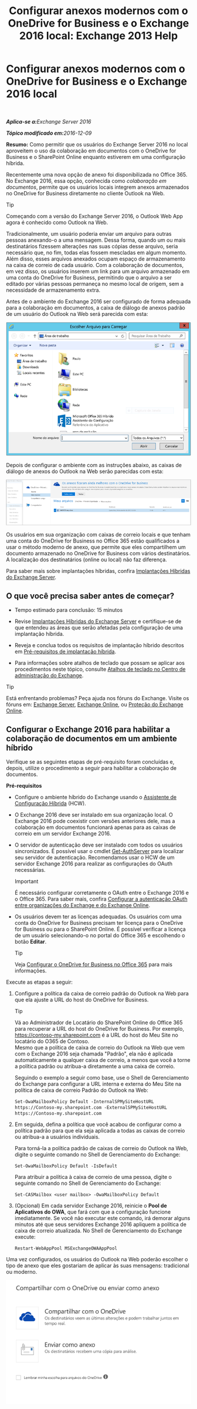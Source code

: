 ﻿---
title: 'Configurar anexos modernos com o OneDrive for Business e o Exchange 2016 local: Exchange 2013 Help'
TOCTitle: Configurar anexos modernos com o OneDrive for Business e o Exchange 2016 local
ms:assetid: 799518aa-7cfe-4708-92ee-98057ff168f5
ms:mtpsurl: https://technet.microsoft.com/pt-br/library/Mt589761(v=EXCHG.150)
ms:contentKeyID: 70318023
ms.date: 01/10/2018
mtps_version: v=EXCHG.150
ms.translationtype: HT
---

# Configurar anexos modernos com o OneDrive for Business e o Exchange 2016 local

 

_<strong>Aplica-se a:</strong>Exchange Server 2016_

_<strong>Tópico modificado em:</strong>2016-12-09_

**Resumo:** Como permitir que os usuários do Exchange Server 2016 no local aproveitem o uso da colaboração em documentos com o OneDrive for Business e o SharePoint Online enquanto estiverem em uma configuração híbrida.

Recentemente uma nova opção de anexo foi disponibilizada no Office 365. No Exchange 2016, essa opção, conhecida como *colaboração em documentos*, permite que os usuários locais integrem anexos armazenados no OneDrive for Business diretamente no cliente Outlook na Web.


> [!TIP]
> Começando com a versão do Exchange Server 2016, o Outlook Web App agora é conhecido como Outlook na Web.



Tradicionalmente, um usuário poderia enviar um arquivo para outras pessoas anexando-o a uma mensagem. Dessa forma, quando um ou mais destinatários fizessem alterações nas suas cópias desse arquivo, seria necessário que, no fim, todas elas fossem mescladas em algum momento. Além disso, esses arquivos anexados ocupam espaço de armazenamento na caixa de correio de cada usuário. Com a colaboração de documentos, em vez disso, os usuários inserem um link para um arquivo armazenado em uma conta do OneDrive for Business, permitindo que o arquivo a ser editado por várias pessoas permaneça no mesmo local de origem, sem a necessidade de armazenamento extra.

Antes de o ambiente do Exchange 2016 ser configurado de forma adequada para a colaboração em documentos, a caixa de diálogo de anexos padrão de um usuário do Outlook na Web será parecida com esta:

![diálogo de anexo tradicional](images/Mt589761.f8c74d70-42f9-48c6-b263-ce6cef8591a8(EXCHG.150).png "diálogo de anexo tradicional")

Depois de configurar o ambiente com as instruções abaixo, as caixas de diálogo de anexos do Outlook na Web serão parecidas com esta:

![caixa de diálogo de anexo com anexos modernos habilitados](images/Mt589761.89eeae65-ce3a-4c47-b57e-db734a1de95b(EXCHG.150).png "caixa de diálogo de anexo com anexos modernos habilitados")

Os usuários em sua organização com caixas de correio locais e que tenham uma conta do OneDrive for Business no Office 365 estão qualificados a usar o método moderno de anexo, que permite que eles compartilhem um documento armazenado no OneDrive for Business com vários destinatários. A localização dos destinatários (online ou local) não faz diferença.

Para saber mais sobre implantações híbridas, confira [Implantações Híbridas do Exchange Server](exchange-server-hybrid-deployments-exchange-2013-help.md).

## O que você precisa saber antes de começar?

  - Tempo estimado para conclusão: 15 minutos

  - Revise [Implantações Híbridas do Exchange Server](exchange-server-hybrid-deployments-exchange-2013-help.md) e certifique-se de que entendeu as áreas que serão afetadas pela configuração de uma implantação híbrida.

  - Reveja e conclua todos os requisitos de implantação híbrido descritos em [Pré-requisitos de implantação híbrida](hybrid-deployment-prerequisites-exchange-2013-help.md).

  - Para informações sobre atalhos de teclado que possam se aplicar aos procedimentos neste tópico, consulte [Atalhos de teclado no Centro de administração do Exchange](https://technet.microsoft.com/pt-br/library/jj150484\(v=exchg.150\)).


> [!TIP]
> Está enfrentando problemas? Peça ajuda nos fóruns do Exchange. Visite os fóruns em: <A href="https://go.microsoft.com/fwlink/p/?linkid=60612">Exchange Server</A>, <A href="https://go.microsoft.com/fwlink/p/?linkid=267542">Exchange Online</A>, ou <A href="https://go.microsoft.com/fwlink/p/?linkid=285351">Proteção do Exchange Online</A>.



## Configurar o Exchange 2016 para habilitar a colaboração de documentos em um ambiente híbrido

Verifique se as seguintes etapas de pré-requisito foram concluídas e, depois, utilize o procedimento a seguir para habilitar a colaboração de documentos.

**Pré-requisitos**

  - Configure o ambiente híbrido do Exchange usando o [Assistente de Configuração Híbrida](hybrid-configuration-wizard-exchange-2013-help.md) (HCW).

  - O Exchange 2016 deve ser instalado em sua organização local. O Exchange 2016 pode coexistir com versões anteriores dele, mas a colaboração em documentos funcionará apenas para as caixas de correio em um servidor Exchange 2016.

  - O servidor de autenticação deve ser instalado com todos os usuários sincronizados. É possível usar o cmdlet [Get-AuthServer](https://technet.microsoft.com/pt-br/library/jj218613\(v=exchg.150\)) para localizar seu servidor de autenticação. Recomendamos usar o HCW de um servidor Exchange 2016 para realizar as configurações do OAuth necessárias.
    

    > [!IMPORTANT]
    > É necessário configurar corretamente o OAuth entre o Exchange 2016 e o Office 365. Para saber mais, confira <A href="https://technet.microsoft.com/pt-br/library/dn594521(v=exchg.150)">Configurar a autenticação OAuth entre organizações do Exchange e do Exchange Online</A>.



  - Os usuários devem ter as licenças adequadas. Os usuários com uma conta do OneDrive for Business precisam ter licença para o OneDrive for Business ou para o SharePoint Online. É possível verificar a licença de um usuário selecionando-o no portal do Office 365 e escolhendo o botão **Editar**.
    

    > [!TIP]
    > Veja <A href="http://go.microsoft.com/fwlink/p/?linkid=627455">Configurar o OneDrive for Business no Office 365</A> para mais informações.



Execute as etapas a seguir:

1.  Configure a política da caixa de correio padrão do Outlook na Web para que ela ajuste a URL do host do OneDrive for Business.
    

    > [!TIP]
    > Vá ao Administrador de Locatário do SharePoint Online do Office 365 para recuperar a URL do host do OneDrive for Business. Por exemplo, https://contoso-my.sharepoint.com é a URL do host do Meu Site no locatário do O365 de Contoso.<BR>Mesmo que a política de caixa de correio do Outlook na Web que vem com o Exchange 2016 seja chamada "Padrão", ela não é aplicada automaticamente a qualquer caixa de correio, a menos que você a torne a política padrão ou atribua-a diretamente a uma caixa de correio.

    
    Seguindo o exemplo a seguir como base, use o Shell de Gerenciamento do Exchange para configurar a URL interna e externa do Meu Site na política de caixa de correio Padrão do Outlook na Web:
    
        Set-OwaMailboxPolicy Default -InternalSPMySiteHostURL https://Contoso-my.sharepoint.com -ExternalSPMySiteHostURL https://Contoso-my.sharepoint.com

2.  Em seguida, defina a política que você acabou de configurar como a política padrão para que ela seja aplicada a todas as caixas de correio ou atribua-a a usuários individuais.
    
    Para torná-la a política padrão de caixas de correio do Outlook na Web, digite o seguinte comando no Shell de Gerenciamento do Exchange:
    
        Set-OwaMailboxPolicy Default -IsDefault 
    
    Para atribuir a política à caixa de correio de uma pessoa, digite o seguinte comando no Shell de Gerenciamento do Exchange:
    
        Set-CASMailbox <user mailbox> -OwaMailboxPolicy Default

3.  (Opcional) Em cada servidor Exchange 2016, reinicie o **Pool de Aplicativos do OWA**, que fará com que a configuração funcione imediatamente. Se você não executar este comando, irá demorar alguns minutos até que seus servidores Exchange 2016 apliquem a política de caixa de correio atualizada. No Shell de Gerenciamento do Exchange execute:
    
        Restart-WebAppPool MSExchangeOWAAppPool

Uma vez configurados, os usuários do Outlook na Web poderão escolher o tipo de anexo que eles gostariam de aplicar às suas mensagens: tradicional ou moderno.

![caixa de diálogo de opções de anexo, Compartilhar com o OneDrive ou Enviar como anexo](images/Mt589761.7d2f27c2-3638-479a-a577-029ac61e7d95(EXCHG.150).png "caixa de diálogo de opções de anexo, Compartilhar com o OneDrive ou Enviar como anexo")


